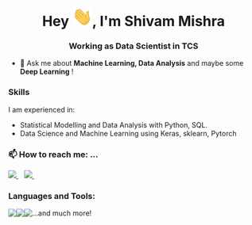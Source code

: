 

<!--
**me-smishra27/me-smishra27** is a ✨ _special_ ✨ repository because its `README.md` (this file) appears on your GitHub profile.

Here are some ideas to get you started:

- 🔭 I’m currently working on Machine Learning
- 🌱 I’m currently learning Data Science
- 👯 I’m looking to collaborate on ...
- 🤔 I’m looking for help with ...
- 💬 Ask me about ...
- 📫 How to reach me: ...
- 😄 Pronouns: ...
- ⚡ Fun fact: ...
-->

<h1 align="center">Hey <img src="Hi.gif" width="40px" />, I'm Shivam Mishra </h1>
<h3 align="center"> Working as Data Scientist in TCS </h3>


 <!--👯 I'm currently doing Ken Jee's 66 Day Challenge and learning deployment of ML models.-->

- 💬 Ask me about **Machine Learning, Data Analysis** and maybe some **Deep Learning** !


### Skills
I am experienced in:
- Statistical Modelling and Data Analysis with Python, SQL.
- Data Science and Machine Learning using Keras, sklearn, Pytorch


<p align='center'>

  ### 📫 How to reach me: ...
  
  <a href="https://www.linkedin.com/in/shivam-mishra01/">
    <img src="https://img.shields.io/badge/linkedin-%230077B5.svg?&style=for-the-badge&logo=linkedin&logoColor=white" />
  </a>&nbsp;&nbsp;
  
  <a href="https://www.instagram.com/shivam_mishra27/">
    <img src="https://img.shields.io/badge/instagram-%23E4405F.svg?&style=for-the-badge&logo=instagram&logoColor=white" />        
  </a>&nbsp;&nbsp;
  
<!--  <a href="https://me-smishra27.medium.com/">
    <img src="https://img.shields.io/badge/Medium-12100E?style=for-the-badge&logo=medium&logoColor=white" />        
  </a>&nbsp;&nbsp;-->
  
  
</p>

  
### Languages and Tools:
<!--  SQL -->
<img align="left" src="https://img.shields.io/badge/MySQL-00000F?style=for-the-badge&logo=mysql&logoColor=white" />        

<!-- Python -->
<img align="left" src="https://img.shields.io/badge/Python-3776AB?style=for-the-badge&logo=python&logoColor=white" />        
   

<!-- Tensorflow -->
<img align="left" src="https://img.shields.io/badge/TensorFlow-FF6F00?style=for-the-badge&logo=TensorFlow&logoColor=white" />        

<!-- AWS 
<img align="left" src="https://img.shields.io/badge/Amazon_AWS-232F3E?style=for-the-badge&logo=amazon-aws&logoColor=white" />        
-->
...and much more!
